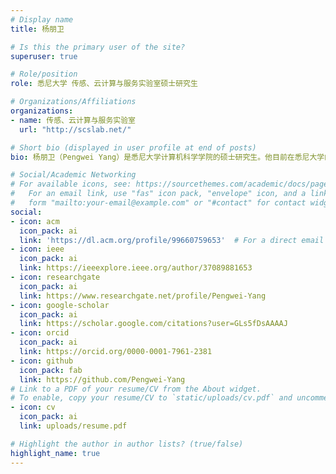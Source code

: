 ```yaml
---
# Display name
title: 杨朋卫

# Is this the primary user of the site?
superuser: true

# Role/position
role: 悉尼大学 传感、云计算与服务实验室硕士研究生

# Organizations/Affiliations
organizations:
- name: 传感、云计算与服务实验室
  url: "http://scslab.net/"

# Short bio (displayed in user profile at end of posts)
bio: 杨朋卫（Pengwei Yang）是悉尼大学计算机科学学院的硕士研究生。他目前在悉尼大学的传感器、云计算和服务实验室从事物联网云计算项目研究。他的研究兴趣包括众包、面向服务计算、深度学习与可信赖机器学习。

# Social/Academic Networking
# For available icons, see: https://sourcethemes.com/academic/docs/page-builder/#icons
#   For an email link, use "fas" icon pack, "envelope" icon, and a link in the
#   form "mailto:your-email@example.com" or "#contact" for contact widget.
social:
- icon: acm
  icon_pack: ai
  link: 'https://dl.acm.org/profile/99660759653'  # For a direct email link, use "mailto:test@example.org".
- icon: ieee
  icon_pack: ai
  link: https://ieeexplore.ieee.org/author/37089881653
- icon: researchgate
  icon_pack: ai
  link: https://www.researchgate.net/profile/Pengwei-Yang
- icon: google-scholar
  icon_pack: ai
  link: https://scholar.google.com/citations?user=GLs5fDsAAAAJ
- icon: orcid
  icon_pack: ai
  link: https://orcid.org/0000-0001-7961-2381
- icon: github
  icon_pack: fab
  link: https://github.com/Pengwei-Yang
# Link to a PDF of your resume/CV from the About widget.
# To enable, copy your resume/CV to `static/uploads/cv.pdf` and uncomment the lines below.
- icon: cv
  icon_pack: ai
  link: uploads/resume.pdf

# Highlight the author in author lists? (true/false)
highlight_name: true
---
```

